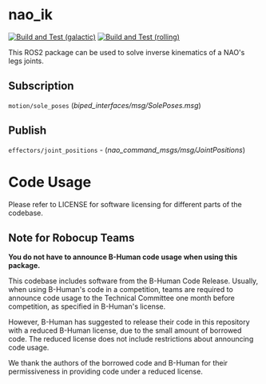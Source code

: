 # nao_ik

[![Build and Test (galactic)](https://github.com/ijnek/nao_ik/actions/workflows/build_and_test_galactic.yaml/badge.svg)](https://github.com/ijnek/nao_ik/actions/workflows/build_and_test_galactic.yaml)
[![Build and Test (rolling)](https://github.com/ijnek/nao_ik/actions/workflows/build_and_test_rolling.yaml/badge.svg)](https://github.com/ijnek/nao_ik/actions/workflows/build_and_test_rolling.yaml)

This ROS2 package can be used to solve inverse kinematics of a NAO's legs joints.

## Subscription
`motion/sole_poses` (*biped_interfaces/msg/SolePoses.msg*)

## Publish
`effectors/joint_positions` - (*nao_command_msgs/msg/JointPositions*)

# Code Usage

Please refer to LICENSE for software licensing for different parts of the codebase.

## **Note for Robocup Teams**

**You do not have to announce B-Human code usage when using this package.**

This codebase includes software from the B-Human Code Release. Usually, when using B-Human's code in a competition,
teams are required to announce code usage to the Technical Committee one month before competition, as specified in B-Human's license.

However, B-Human has suggested to release their code in this repository with a reduced B-Human license, due to
the small amount of borrowed code. The reduced license does not include restrictions about announcing
code usage.

We thank the authors of the borrowed code and B-Human for their permissiveness in providing code under a reduced license.
